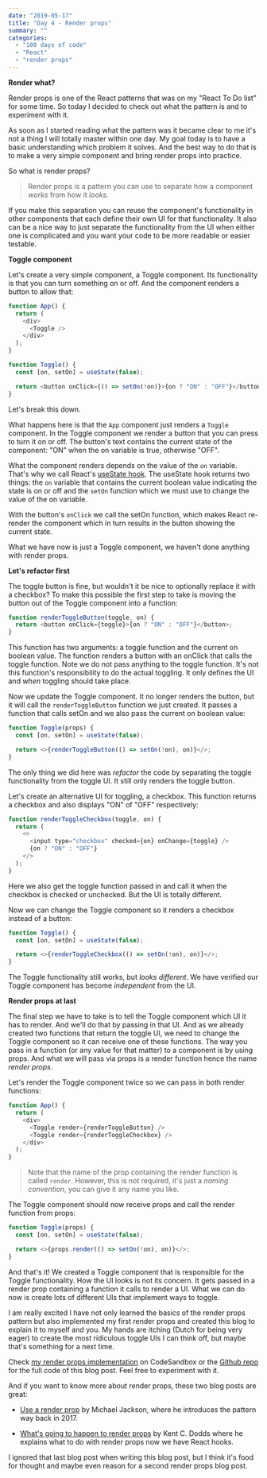 ```yaml
---
date: "2019-05-17"
title: "Day 4 - Render props"
summary: ""
categories:
  - "100 days of code"
  - "React"
  - "render props"
---
```


**Render what?**

Render props is one of the React patterns that was on my "React To Do list" for some time.
So today I decided to check out what the pattern is and to experiment with it.

As soon as I started reading what the pattern was it became clear to me it's not a thing I will
totally master within one day. My goal today is to have a basic understanding which problem
it solves. And the best way to do that is to make a very simple component and bring render
props into practice.

So what is render props?

> Render props is a pattern you can use to separate how a component _works_ from how it _looks_.

If you make this separation you can reuse the component's functionality in
other components that each define their own UI for that functionality. It also can be a nice
way to just separate the functionality from the UI when either one is complicated and you want
your code to be more readable or easier testable.

**Toggle component**

Let's create a very simple component, a Toggle component. Its functionality is that you can turn something on or off.
And the component renders a button to allow that:

```js
function App() {
  return (
    <div>
      <Toggle />
    </div>
  );
}

function Toggle() {
  const [on, setOn] = useState(false);

  return <button onClick={() => setOn(!on)}>{on ? "ON" : "OFF"}</button>;
}
```

Let's break this down.

What happens here is that the `App` component just renders a `Toggle` component.
In the Toggle component we render a button that you can press to turn it on or off. The button's
text contains the current state of the component: "ON" when the on variable is true, otherwise "OFF".

What the component renders depends on the value of the `on` variable. That's why we call React's
[useState hook]. The useState hook returns two things: the `on` variable that contains the current
boolean value indicating the state is on or off and the `setOn` function which we must use to change
the value of the on variable.

With the button's `onClick` we call the setOn function, which makes React re-render the component
which in turn results in the button showing the current state.

What we have now is just a Toggle component, we haven't done anything with render props.

**Let's refactor first**

The toggle button is fine, but wouldn't it be nice to optionally replace it with a checkbox?
To make this possible the first step to take is moving the button out of the Toggle component into a function:

```js
function renderToggleButton(toggle, on) {
  return <button onClick={toggle}>{on ? "ON" : "OFF"}</button>;
}
```

This function has two arguments: a toggle function and the current on boolean value. The function renders
a button with an onClick that calls the toggle function. Note we do not pass anything to the toggle
function. It's not this function's responsibility to do the actual toggling. It only defines the UI and
_when_ toggling should take place.

Now we update the Toggle component. It no longer renders the button, but it will call the `renderToggleButton`
function we just created. It passes a function that calls setOn and we also pass the current on boolean value:

```js
function Toggle(props) {
  const [on, setOn] = useState(false);

  return <>{renderToggleButton(() => setOn(!on), on)}</>;
}
```

The only thing we did here was _refactor_ the code by separating the toggle functionality from the toggle UI.
It still only renders the toggle button.

Let's create an alternative UI for toggling, a checkbox. This function returns a checkbox and also displays "ON" of "OFF"
respectively:

```js
function renderToggleCheckbox(toggle, on) {
  return (
    <>
      <input type="checkbox" checked={on} onChange={toggle} />
      {on ? "ON" : "OFF"}
    </>
  );
}
```

Here we also get the toggle function passed in and call it when the checkbox is checked or unchecked.
But the UI is totally different.

Now we can change the Toggle component so it renders a checkbox instead of a button:

```js
function Toggle() {
  const [on, setOn] = useState(false);

  return <>{renderToggleCheckbox(() => setOn(!on), on)}</>;
}
```

The Toggle functionality still works, but _looks different_. We have verified our Toggle component has become _independent_ from
the UI.

**Render props at last**

The final step we have to take is to tell the Toggle component which UI it has to render. And we'll do that by passing in that UI.
And as we already created two functions that return the toggle UI, we need to change the Toggle component so it can receive one of
these functions. The way you pass in a function (or any value for that matter) to a component is by using props. And what we will
pass via props is a render function hence the name _render props_.

Let's render the Toggle component twice so we can pass in both render functions:

```js
function App() {
  return (
    <div>
      <Toggle render={renderToggleButton} />
      <Toggle render={renderToggleCheckbox} />
    </div>
  );
}
```

> Note that the name of the prop containing the render function is called `render`. However, this is not required,
> it's just a _naming convention_, you can give it any name you like.

The Toggle component should now receive props and call the render function from props:

```js
function Toggle(props) {
  const [on, setOn] = useState(false);

  return <>{props.render(() => setOn(!on), on)}</>;
}
```

And that's it! We created a Toggle component that is responsible for the Toggle functionality. How the UI looks is not its concern.
It gets passed in a render prop containing a function it calls to render a UI. What we can do now is create lots of different UIs
that implement ways to toggle.

I am really excited I have not only learned the basics of the render props pattern but
also implemented my first render props and created this blog to explain it to myself and you. My hands are itching (Dutch for being very
eager) to create the most ridiculous toggle UIs I can think off, but maybe that's something for a next time.

Check [my render props implementation] on CodeSandbox or the [Github repo] for the full code of this blog post. Feel free to experiment with it.

And if you want to know more about render props, these two blog posts are great:

- [Use a render prop] by Michael Jackson, where he introduces the pattern way back in 2017.

- [What's going to happen to render props] by Kent C. Dodds where he explains what to do with render props now we have React hooks.

I ignored that last blog post when writing this blog post, but I think it's food for thought and maybe even reason for a second
render props blog post.

[use a render prop]: https://cdb.reacttraining.com/use-a-render-prop-50de598f11ce
[what's going to happen to render props]: https://kentcdodds.com/blog/react-hooks-whats-going-to-happen-to-render-props
[usestate hook]: https://reactjs.org/docs/hooks-state.html
[my render props implementation]: https://codesandbox.io/s/m54oh
[github repo]: https://github.com/bouwe77/react-render-props
